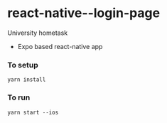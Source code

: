 # react-native--login-page
University hometask

- Expo based react-native app


### To setup
```
yarn install
```

### To run
```
yarn start --ios
```
